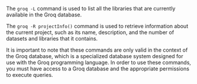 The `groq -L` command is used to list all the libraries that are currently available in the Groq database.

The `groq -R projectInfo()` command is used to retrieve information about the current project, such as its name, description, and the number of datasets and libraries that it contains.

It is important to note that these commands are only valid in the context of the Groq database, which is a specialized database system designed for use with the Groq programming language. In order to use these commands, you must have access to a Groq database and the appropriate permissions to execute queries.